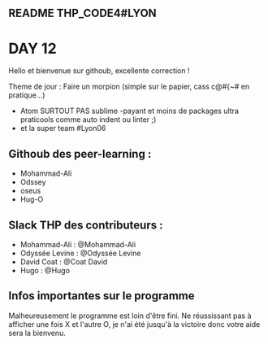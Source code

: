 ## README THP_CODE4#LYON
# DAY 12
Hello et bienvenue sur githoub, excellente correction !

Theme de jour : Faire un morpion (simple sur le papier, cass c@#{~# en pratique...)


* Atom SURTOUT PAS sublime -payant et moins de packages ultra praticools comme auto indent ou linter ;)
* et la super team #Lyon06

## Githoub des peer-learning :

* Mohammad-Ali
* Odssey
* oseus
* Hug-O

## Slack THP des contributeurs :

* Mohammad-Ali : @Mohammad-Ali
* Odyssée Levine : @Odyssée Levine
* David Coat : @Coat David
* Hugo : @Hugo


## Infos importantes sur le programme
Malheureusement le programme est loin d'être fini. Ne réussissant pas à afficher une fois X et l'autre O, je n'ai été jusqu'à la victoire donc votre aide sera la bienvenu.

